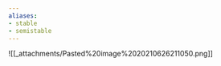 ```yaml
---
aliases:
- stable
- semistable
---
```















![[_attachments/Pasted%20image%2020210626211050.png]]

